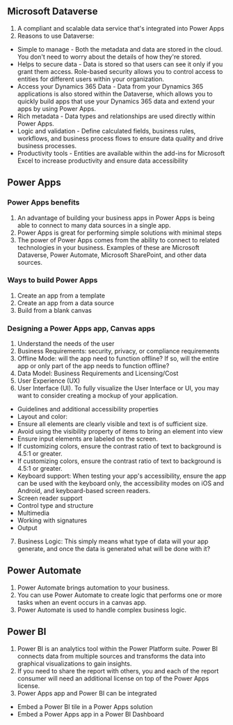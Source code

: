 ## Microsoft Dataverse

1. A compliant and scalable data service that's integrated into Power Apps
2. Reasons to use Dataverse:

- Simple to manage - Both the metadata and data are stored in the cloud. You
  don't need to worry about the details of how they're stored.
- Helps to secure data - Data is stored so that users can see it only if you
  grant them access. Role-based security allows you to control access to
  entities for different users within your organization.
- Access your Dynamics 365 Data - Data from your Dynamics 365 applications is
  also stored within the Dataverse, which allows you to quickly build apps that
  use your Dynamics 365 data and extend your apps by using Power Apps.
- Rich metadata - Data types and relationships are used directly within Power
  Apps.
- Logic and validation - Define calculated fields, business rules, workflows,
  and business process flows to ensure data quality and drive business
  processes.
- Productivity tools - Entities are available within the add-ins for Microsoft
  Excel to increase productivity and ensure data accessibility

## Power Apps

### Power Apps benefits

1.  An advantage of building your business apps in Power Apps is being able to
    connect to many data sources in a single app.
2.  Power Apps is great for performing simple solutions with minimal steps
3.  The power of Power Apps comes from the ability to connect to related
    technologies in your business. Examples of these are Microsoft Dataverse,
    Power Automate, Microsoft SharePoint, and other data sources.

### Ways to build Power Apps

1. Create an app from a template
2. Create an app from a data source
3. Build from a blank canvas

### Designing a Power Apps app, Canvas apps

1. Understand the needs of the user
2. Business Requirements: security, privacy, or compliance requirements
3. Offline Mode: will the app need to function offline? If so, will the entire
   app or only part of the app needs to function offline?
4. Data Model: Business Requirements and Licensing/Cost
5. User Experience (UX)
6. User Interface (UI). To fully visualize the User Interface or UI, you may
   want to consider creating a mockup of your application.

- Guidelines and additional accessibility properties
- Layout and color:
- Ensure all elements are clearly visible and text is of sufficient size.
- Avoid using the visibility property of items to bring an element into view
- Ensure input elements are labeled on the screen.
- If customizing colors, ensure the contrast ratio of text to background is
  4.5:1 or greater.
- If customizing colors, ensure the contrast ratio of text to background is
  4.5:1 or greater.
- Keyboard support: When testing your app's accessibility, ensure the app can be
  used with the keyboard only, the accessibility modes on iOS and Android, and
  keyboard-based screen readers.
- Screen reader support
- Control type and structure
- Multimedia
- Working with signatures
- Output

7. Business Logic: This simply means what type of data will your app generate,
   and once the data is generated what will be done with it?

## Power Automate

1. Power Automate brings automation to your business.
2. You can use Power Automate to create logic that performs one or more tasks
   when an event occurs in a canvas app.
3. Power Automate is used to handle complex business logic.

## Power BI

1. Power BI is an analytics tool within the Power Platform suite. Power BI
   connects data from multiple sources and transforms the data into graphical
   visualizations to gain insights.
2. If you need to share the report with others, you and each of the report
   consumer will need an additional license on top of the Power Apps license.
3. Power Apps app and Power BI can be integrated

- Embed a Power BI tile in a Power Apps solution
- Embed a Power Apps app in a Power BI Dashboard
